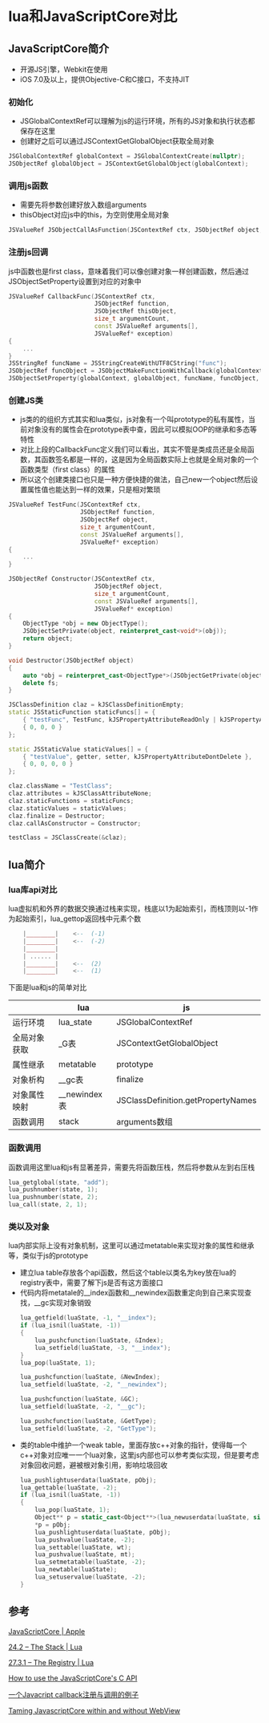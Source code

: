 # lua和JavaScriptCore对比

## JavaScriptCore简介

- 开源JS引擎，Webkit在使用
- iOS 7.0及以上，提供Objective-C和C接口，不支持JIT

### 初始化

- JSGlobalContextRef可以理解为js的运行环境，所有的JS对象和执行状态都保存在这里
- 创建好之后可以通过JSContextGetGlobalObject获取全局对象

```c++
JSGlobalContextRef globalContext = JSGlobalContextCreate(nullptr);
JSObjectRef globalObject = JSContextGetGlobalObject(globalContext);
```

### 调用js函数

- 需要先将参数创建好放入数组arguments
- thisObject对应js中的this，为空则使用全局对象

```c++
JSValueRef JSObjectCallAsFunction(JSContextRef ctx, JSObjectRef object, JSObjectRef thisObject, size_t argumentCount, const JSValueRef arguments[], JSValueRef *exception);
```

### 注册js回调

js中函数也是first class，意味着我们可以像创建对象一样创建函数，然后通过JSObjectSetProperty设置到对应的对象中

```c++
JSValueRef CallbackFunc(JSContextRef ctx,
                        JSObjectRef function,
                        JSObjectRef thisObject,
                        size_t argumentCount,
                        const JSValueRef arguments[],
                        JSValueRef* exception)
{
    ...
}
JSStringRef funcName = JSStringCreateWithUTF8CString("func");
JSObjectRef funcObject = JSObjectMakeFunctionWithCallback(globalContext, funcName, &CallbackFunc);
JSObjectSetProperty(globalContext, globalObject, funcName, funcObject, kJSPropertyAttributeNone, nullptr);
```

### 创建JS类

- js类的的组织方式其实和lua类似，js对象有一个叫prototype的私有属性，当前对象没有的属性会在prototype表中查，因此可以模拟OOP的继承和多态等特性
- 对比上段的CallbackFunc定义我们可以看出，其实不管是类成员还是全局函数，其函数签名都是一样的，这是因为全局函数实际上也就是全局对象的一个函数类型（first class）的属性
- 所以这个创建类接口也只是一种方便快捷的做法，自己new一个object然后设置属性值也能达到一样的效果，只是相对繁琐

```c++
JSValueRef TestFunc(JSContextRef ctx,
                    JSObjectRef function,
                    JSObjectRef object,
                    size_t argumentCount,
                    const JSValueRef arguments[],
                    JSValueRef* exception)
{
    ...
}

JSObjectRef Constructor(JSContextRef ctx,
                        JSObjectRef object,
                        size_t argumentCount,
                        const JSValueRef arguments[],
                        JSValueRef* exception)
{
    ObjectType *obj = new ObjectType();
    JSObjectSetPrivate(object, reinterpret_cast<void*>(obj));
    return object;
}

void Destructor(JSObjectRef object)
{
    auto *obj = reinterpret_cast<ObjectType*>(JSObjectGetPrivate(object));
    delete fs;
}

JSClassDefinition claz = kJSClassDefinitionEmpty;
static JSStaticFunction staticFuncs[] = {
    { "testFunc", TestFunc, kJSPropertyAttributeReadOnly | kJSPropertyAttributeDontDelete },
    { 0, 0, 0 }
};

static JSStaticValue staticValues[] = {
    { "testValue", getter, setter, kJSPropertyAttributeDontDelete },
    { 0, 0, 0, 0 }
};

claz.className = "TestClass";
claz.attributes = kJSClassAttributeNone;
claz.staticFunctions = staticFuncs;
claz.staticValues = staticValues;
claz.finalize = Destructor;
claz.callAsConstructor = Constructor;

testClass = JSClassCreate(&claz);
```

## lua简介

### lua库api对比

lua虚拟机和外界的数据交换通过栈来实现，栈底以1为起始索引，而栈顶则以-1作为起始索引，lua_gettop返回栈中元素个数

```lua
    |________|    <--  (-1)
    |________|    <--  (-2)
    |________|
    | ...... |
    |________|    <--  (2)
    |________|    <--  (1)
```

下面是lua和js的简单对比

| | lua | js |
| --- | --- | --- |
| 运行环境 | lua_state | JSGlobalContextRef |
| 全局对象获取 | _G表 | JSContextGetGlobalObject |
| 属性继承 | metatable | prototype |
| 对象析构 | __gc表 | finalize |
| 对象属性映射 | __newindex表 | JSClassDefinition.getPropertyNames |
| 函数调用 | stack | arguments数组 |

### 函数调用

函数调用这里lua和js有显著差异，需要先将函数压栈，然后将参数从左到右压栈

```c++
lua_getglobal(state, "add");
lua_pushnumber(state, 1);
lua_pushnumber(state, 2);
lua_call(state, 2, 1);
```

### 类以及对象

lua内部实际上没有对象机制，这里可以通过metatable来实现对象的属性和继承等，类似于js的prototype

- 建立lua table存放各个api函数，然后这个table以类名为key放在lua的registry表中，需要了解下js是否有这方面接口
- 代码内将metatale的__index函数和__newindex函数重定向到自己来实现查找，__gc实现对象销毁
    ```c++
    lua_getfield(luaState, -1, "__index");
    if (lua_isnil(luaState, -1))
    {
        lua_pushcfunction(luaState, &Index);
        lua_setfield(luaState, -3, "__index");
    }
    lua_pop(luaState, 1);

    lua_pushcfunction(luaState, &NewIndex);
    lua_setfield(luaState, -2, "__newindex");

    lua_pushcfunction(luaState, &GC);
    lua_setfield(luaState, -2, "__gc");

    lua_pushcfunction(luaState, &GetType);
    lua_setfield(luaState, -2, "GetType");
    ```
- 类的table中维护一个weak table，里面存放c++对象的指针，使得每一个c++对象对应唯一一个lua对象，这里js内部也可以参考类似实现，但是要考虑对象回收问题，避被根对象引用，影响垃圾回收
    ```c++
    lua_pushlightuserdata(luaState, pObj);
    lua_gettable(luaState, -2);
    if (lua_isnil(luaState, -1))
    {
        lua_pop(luaState, 1);
        Object** p = static_cast<Object**>(lua_newuserdata(luaState, sizeof(pObj)));
        *p = pObj;
        lua_pushlightuserdata(luaState, pObj);
        lua_pushvalue(luaState, -2);
        lua_settable(luaState, wt);
        lua_pushvalue(luaState, mt);
        lua_setmetatable(luaState, -2);
        lua_newtable(luaState);
        lua_setuservalue(luaState, -2);
    }
    ```

## 参考

[JavaScriptCore | Apple](https://developer.apple.com/documentation/javascriptcore)

[24.2 – The Stack | Lua](https://www.lua.org/pil/24.2.html)

[27.3.1 – The Registry | Lua](https://www.lua.org/pil/27.3.1.html)

[How to use the JavaScriptCore's C API](https://karhm.com/JavaScriptCore_C_API/)

[一个Javacript callback注册与调用的例子](http://blog.csdn.net/wowo1109/article/details/6715192)

[Taming JavascriptCore within and without WebView](http://parmanoir.com/Taming_JavascriptCore_within_and_without_WebView)